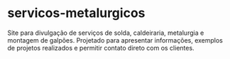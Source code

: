 # servicos-metalurgicos
Site para divulgação de serviços de solda, caldeiraria, metalurgia e montagem de galpões. Projetado para apresentar informações, exemplos de projetos realizados e permitir contato direto com os clientes.
